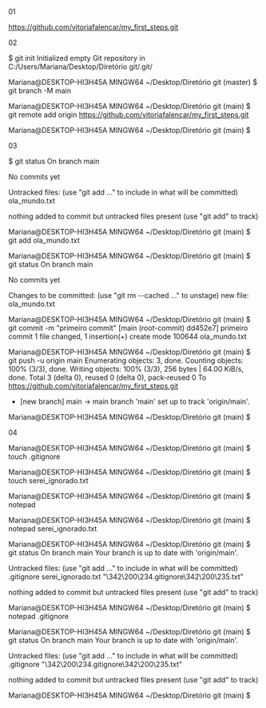 01

https://github.com/vitoriafalencar/my_first_steps.git

02

$ git init
Initialized empty Git repository in C:/Users/Mariana/Desktop/Diretório git/.git/

Mariana@DESKTOP-HI3H45A MINGW64 ~/Desktop/Diretório git (master)
$ git branch  -M main

Mariana@DESKTOP-HI3H45A MINGW64 ~/Desktop/Diretório git (main)
$ git remote add origin https://github.com/vitoriafalencar/my_first_steps.git

Mariana@DESKTOP-HI3H45A MINGW64 ~/Desktop/Diretório git (main)
$

03

$ git status
On branch main

No commits yet

Untracked files:
  (use "git add <file>..." to include in what will be committed)
        ola_mundo.txt

nothing added to commit but untracked files present (use "git add" to track)

Mariana@DESKTOP-HI3H45A MINGW64 ~/Desktop/Diretório git (main)
$ git add ola_mundo.txt

Mariana@DESKTOP-HI3H45A MINGW64 ~/Desktop/Diretório git (main)
$ git status
On branch main

No commits yet

Changes to be committed:
  (use "git rm --cached <file>..." to unstage)
        new file:   ola_mundo.txt


Mariana@DESKTOP-HI3H45A MINGW64 ~/Desktop/Diretório git (main)
$ git commit -m "primeiro commit"
[main (root-commit) dd452e7] primeiro commit
 1 file changed, 1 insertion(+)
 create mode 100644 ola_mundo.txt

Mariana@DESKTOP-HI3H45A MINGW64 ~/Desktop/Diretório git (main)
$ git push -u origin main
Enumerating objects: 3, done.
Counting objects: 100% (3/3), done.
Writing objects: 100% (3/3), 256 bytes | 64.00 KiB/s, done.
Total 3 (delta 0), reused 0 (delta 0), pack-reused 0
To https://github.com/vitoriafalencar/my_first_steps.git
 * [new branch]      main -> main
branch 'main' set up to track 'origin/main'.

Mariana@DESKTOP-HI3H45A MINGW64 ~/Desktop/Diretório git (main)
$

04

Mariana@DESKTOP-HI3H45A MINGW64 ~/Desktop/Diretório git (main)
$ touch .gitignore

Mariana@DESKTOP-HI3H45A MINGW64 ~/Desktop/Diretório git (main)
$ touch serei_ignorado.txt

Mariana@DESKTOP-HI3H45A MINGW64 ~/Desktop/Diretório git (main)
$ notepad

Mariana@DESKTOP-HI3H45A MINGW64 ~/Desktop/Diretório git (main)
$ notepad serei_ignorado.txt

Mariana@DESKTOP-HI3H45A MINGW64 ~/Desktop/Diretório git (main)
$ git status
On branch main
Your branch is up to date with 'origin/main'.

Untracked files:
  (use "git add <file>..." to include in what will be committed)
        .gitignore
        serei_ignorado.txt
        "\342\200\234.gitignore\342\200\235.txt"

nothing added to commit but untracked files present (use "git add" to track)

Mariana@DESKTOP-HI3H45A MINGW64 ~/Desktop/Diretório git (main)
$ notepad .gitignore

Mariana@DESKTOP-HI3H45A MINGW64 ~/Desktop/Diretório git (main)
$ git status
On branch main
Your branch is up to date with 'origin/main'.

Untracked files:
  (use "git add <file>..." to include in what will be committed)
        .gitignore
        "\342\200\234.gitignore\342\200\235.txt"

nothing added to commit but untracked files present (use "git add" to track)

Mariana@DESKTOP-HI3H45A MINGW64 ~/Desktop/Diretório git (main)
$
